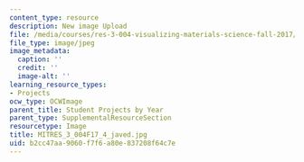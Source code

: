 ```yaml
---
content_type: resource
description: New image Upload
file: /media/courses/res-3-004-visualizing-materials-science-fall-2017/b2cc47aa9060f7f6a80e837208f64c7e_MITRES_3_004F17_4_javed.jpg
file_type: image/jpeg
image_metadata:
  caption: ''
  credit: ''
  image-alt: ''
learning_resource_types:
- Projects
ocw_type: OCWImage
parent_title: Student Projects by Year
parent_type: SupplementalResourceSection
resourcetype: Image
title: MITRES_3_004F17_4_javed.jpg
uid: b2cc47aa-9060-f7f6-a80e-837208f64c7e
---
```

